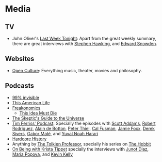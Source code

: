 # Media

## TV

- John Oliver's [Last Week Tonight](https://www.hbo.com/last-week-tonight-with-john-oliver): Apart from the great weekly summary, there are great interviews with [Stephen Hawking](https://www.youtube.com/watch?v=OPV3D7f3bHY), and [Edward Snowden](https://www.youtube.com/watch?v=yzGzB-yYKcc).

## Websites

- [Open Culture](http://www.openculture.com): Everything music, theater, movies and philosophy.

## Podcasts

- [99% invisible](http://99percentinvisible.org)
- [This American Life](http://www.thisamericanlife.org/)
- [Freakonomics](http://freakonomics.com)
  - [This Idea Must Die](http://freakonomics.com/2015/03/05/this-idea-must-die-a-new-freakonomics-radio-podcast)
- [The Skeptic's Guide to the Universe](http://www.theskepticsguide.org/)
- [Tim Ferriss' Podcast](http://fourhourworkweek.com/podcast/): Specially the episodes with [Scott Addams](http://tim.blog/2015/09/22/scott-adams-the-man-behind-dilbert/), [Robert Rodriguez](http://tim.blog/2015/08/23/the-wizard-of-hollywood-robert-rodriguez/), [Alain de Botton](http://tim.blog/2015/11/10/alain-de-botton/), [Peter Thiel](https://tim.blog/2014/09/09/peter-thiel/), [Cal Fusman](http://tim.blog/2016/03/11/the-interview-master-cal-fussman-and-the-power-of-listening), [Jamie Foxx](http://tim.blog/2015/12/06/jamie-foxx/), [Derek Sivers](http://tim.blog/2015/12/14/derek-sivers-on-developing-confidence-finding-happiness-and-saying-no-to-millions/), [Gabor Maté](https://tim.blog/2018/02/20/gabor-mate/), and [Yuval Noah Harari](https://tim.blog/2020/10/27/yuval-noah-harari/)
- [Hardcore History](http://www.dancarlin.com/hardcore-history-series/)
- Anything by [The Tolkien Professor](http://tolkienprofessor.com/), specially his series on [The Hobbit](http://tolkienprofessor.com/lectures/the-hobbit/)
- [On Being with Krista Tippet](https://onbeing.org) specially the interviews with [Junot Diaz](https://onbeing.org/programs/junot-diaz-radical-hope-is-our-best-weapon-sep2017/), [Maria Popova](http://www.onbeing.org/programs/maria-popova-cartographer-meaning-digital-age), and [Kevin Kelly](https://onbeing.org/programs/kevin-kelly-the-universe-is-a-question-jan2018/)
